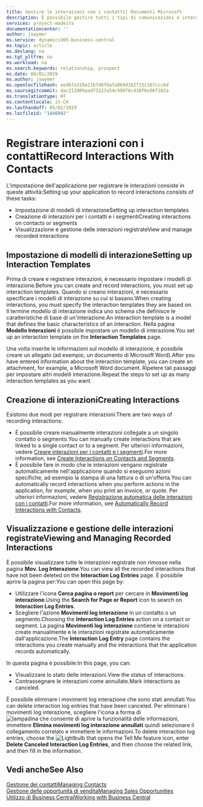 ```yaml
---
title: Gestire le interazioni con i contatti| Documenti Microsoft
description: È possibile gestire tutti i tipi di comunicazioni o interazioni che intercorrono tra la società e i contatti, ad esempio comunicazioni via lettera, fax, e-mail, telefono, riunioni e così via.
services: project-madeira
documentationcenter: ''
author: jswymer
ms.service: dynamics365-business-central
ms.topic: article
ms.devlang: na
ms.tgt_pltfrm: na
ms.workload: na
ms.search.keywords: relationship, prospect
ms.date: 04/01/2019
ms.author: jswymer
ms.openlocfilehash: eedb7a319a11b740f6afa869d162f15c167ccc6d
ms.sourcegitcommit: dac212009aadf3227e54c99976c438f6e56f182a
ms.translationtype: HT
ms.contentlocale: it-CH
ms.lasthandoff: 05/02/2019
ms.locfileid: "1446802"
---
```

# <a name="record-interactions-with-contacts"></a><span data-ttu-id="98224-103">Registrare interazioni con i contatti</span><span class="sxs-lookup"><span data-stu-id="98224-103">Record Interactions With Contacts</span></span>
<span data-ttu-id="98224-104">L'impostazione dell'applicazione per registrare le interazioni consiste in queste attività:</span><span class="sxs-lookup"><span data-stu-id="98224-104">Setting up your application to record interactions consists of these tasks:</span></span>

* <span data-ttu-id="98224-105">Impostazione di modelli di interazione</span><span class="sxs-lookup"><span data-stu-id="98224-105">Setting up interaction templates</span></span>  
* <span data-ttu-id="98224-106">Creazione di interazioni per i contatti e i segmenti</span><span class="sxs-lookup"><span data-stu-id="98224-106">Creating interactions on contacts or segments</span></span>  
* <span data-ttu-id="98224-107">Visualizzazione e gestione delle interazioni registrate</span><span class="sxs-lookup"><span data-stu-id="98224-107">View and manage recorded interactions</span></span>  

##  <a name="setting-up-interaction-templates"></a><span data-ttu-id="98224-108">Impostazione di modelli di interazione</span><span class="sxs-lookup"><span data-stu-id="98224-108">Setting up Interaction Templates</span></span>
<span data-ttu-id="98224-109">Prima di creare e registrare interazioni, è necessario impostare i modelli di interazione.</span><span class="sxs-lookup"><span data-stu-id="98224-109">Before you can create and record interactions, you must set up interaction templates.</span></span> <span data-ttu-id="98224-110">Quando si creano interazioni, è necessario specificare i modelli di interazione su cui si basano.</span><span class="sxs-lookup"><span data-stu-id="98224-110">When creating interactions, you must specify the interaction templates they are based on.</span></span> <span data-ttu-id="98224-111">Il termine modello di interazione indica uno schema che definisce le caratteristiche di base di un'interazione.</span><span class="sxs-lookup"><span data-stu-id="98224-111">An interaction template is a model that defines the basic characteristics of an interaction.</span></span>
<span data-ttu-id="98224-112">Nella pagina **Modello Interazioni** è possibile impostare un modello di interazione.</span><span class="sxs-lookup"><span data-stu-id="98224-112">You set up an interaction template on the **Interaction Templates** page.</span></span>

<span data-ttu-id="98224-113">Una volta inserite le informazioni sul modello di interazione, è possibile creare un allegato (ad esempio, un documento di Microsoft Word).</span><span class="sxs-lookup"><span data-stu-id="98224-113">After you have entered information about the interaction template, you can create an attachment, for example, a Microsoft Word document.</span></span> <span data-ttu-id="98224-114">Ripetere tali passaggi per impostare altri modelli interazione.</span><span class="sxs-lookup"><span data-stu-id="98224-114">Repeat the steps to set up as many interaction templates as you want.</span></span>  

## <a name="creating-interactions"></a><span data-ttu-id="98224-115">Creazione di interazioni</span><span class="sxs-lookup"><span data-stu-id="98224-115">Creating Interactions</span></span>
<span data-ttu-id="98224-116">Esistono due modi per registrare interazioni:</span><span class="sxs-lookup"><span data-stu-id="98224-116">There are two ways of recording interactions:</span></span>

* <span data-ttu-id="98224-117">È possibile creare manualmente interazioni collegate a un singolo contatto o segmento.</span><span class="sxs-lookup"><span data-stu-id="98224-117">You can manually create interactions that are linked to a single contact or to a segment.</span></span> <span data-ttu-id="98224-118">Per ulteriori informazioni, vedere [Creare interazioni per i contatti e i segmenti](marketing-how-create-interactions.md).</span><span class="sxs-lookup"><span data-stu-id="98224-118">For more information, see [Create Interactions on Contacts and Segments](marketing-how-create-interactions.md).</span></span>  
* <span data-ttu-id="98224-119">È possibile fare in modo che le interazioni vengano registrate automaticamente nell'applicazione quando si eseguono azioni specifiche, ad esempio la stampa di una fattura o di un'offerta.</span><span class="sxs-lookup"><span data-stu-id="98224-119">You can automatically record interactions when you perform actions in the application, for example, when you print an invoice, or quote.</span></span> <span data-ttu-id="98224-120">Per ulteriori informazioni, vedere [Registrazione automatica delle interazioni con i contatti](marketing-auto-record-interactions.md).</span><span class="sxs-lookup"><span data-stu-id="98224-120">For more information, see [Automatically Record Interactions with Contacts](marketing-auto-record-interactions.md).</span></span>

## <a name="viewing-and-managing-recorded-interactions"></a><span data-ttu-id="98224-121">Visualizzazione e gestione delle interazioni registrate</span><span class="sxs-lookup"><span data-stu-id="98224-121">Viewing and Managing Recorded Interactions</span></span>
<span data-ttu-id="98224-122">È possibile visualizzare tutte le interazioni registrate non rimosse nella pagina **Mov. Log Interazione**.</span><span class="sxs-lookup"><span data-stu-id="98224-122">You can view all the recorded interactions that have not been deleted on the **Interaction Log Entries** page.</span></span> <span data-ttu-id="98224-123">È possibile aprire la pagina per:</span><span class="sxs-lookup"><span data-stu-id="98224-123">You can open this page by:</span></span>

* <span data-ttu-id="98224-124">Utilizzare l'icona **Cerca pagina o report** per cercare in **Movimenti log interazione**.</span><span class="sxs-lookup"><span data-stu-id="98224-124">Using the **Search for Page or Report** icon to search on **Interaction Log Entries**.</span></span>
* <span data-ttu-id="98224-125">Scegliere l'azione **Movimenti log interazione** in un contatto o un segmento.</span><span class="sxs-lookup"><span data-stu-id="98224-125">Choosing the **Interaction Log Entries** action on a contact or segment.</span></span>
  <span data-ttu-id="98224-126">La pagina **Movimenti log interazione** contiene le interazioni create manualmente e le interazioni registrate automaticamente dall'applicazione.</span><span class="sxs-lookup"><span data-stu-id="98224-126">The **Interaction Log Entry** page contains the interactions you create manually and the interactions that the application records automatically.</span></span>

<span data-ttu-id="98224-127">In questa pagina è possibile:</span><span class="sxs-lookup"><span data-stu-id="98224-127">In this page, you can:</span></span>

* <span data-ttu-id="98224-128">Visualizzare lo stato delle interazioni.</span><span class="sxs-lookup"><span data-stu-id="98224-128">View the status of interactions.</span></span>
* <span data-ttu-id="98224-129">Contrassegnare le interazioni come annullate.</span><span class="sxs-lookup"><span data-stu-id="98224-129">Mark interactions as canceled.</span></span>

<span data-ttu-id="98224-130">È possibile eliminare i movimenti log interazione che sono stati annullati.</span><span class="sxs-lookup"><span data-stu-id="98224-130">You can delete interaction log entries that have been canceled.</span></span> <span data-ttu-id="98224-131">Per eliminare i movimenti log interazione, scegliere l'icona a forma di ![lampadina che consente di aprire la funzionalità delle informazioni](media/ui-search/search_small.png "Informazioni sull'operazione che si desidera eseguire"), immettere **Elimina movimenti log interazione annullati** quindi selezionare il collegamento correlato e immettere le informazioni.</span><span class="sxs-lookup"><span data-stu-id="98224-131">To delete interaction log entries, choose the ![Lightbulb that opens the Tell Me feature](media/ui-search/search_small.png "Tell me what you want to do") icon, enter **Delete Canceled Interaction Log Entries**, and then choose the related link, and then fill in the information.</span></span>

## <a name="see-also"></a><span data-ttu-id="98224-132">Vedi anche</span><span class="sxs-lookup"><span data-stu-id="98224-132">See Also</span></span>
[<span data-ttu-id="98224-133">Gestione dei contatti</span><span class="sxs-lookup"><span data-stu-id="98224-133">Managing Contacts</span></span>](marketing-contacts.md)  
[<span data-ttu-id="98224-134">Gestione delle opportunità di vendita</span><span class="sxs-lookup"><span data-stu-id="98224-134">Managing Sales Opportunities</span></span>](marketing-manage-sales-opportunities.md)  
[<span data-ttu-id="98224-135">Utilizzo di Business Central</span><span class="sxs-lookup"><span data-stu-id="98224-135">Working with Business Central</span></span>](ui-work-product.md)  
